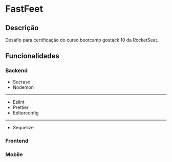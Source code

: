# FastFeet

## Descrição

Desafio para certificação do curso bootcamp gostack 10 da RocketSeat.

## Funcionalidades

### Backend

- Sucrase
- Nodemon

---

- Eslint
- Prettier
- Editorconfig

---

- Sequelize

### Frontend

### Mobile

